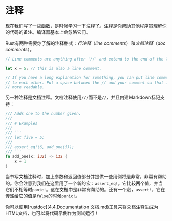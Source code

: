 # 注释

现在我们写了一些函数，是时候学习一下注释了。注释是你帮助其他程序员理解你的代码的备注。编译器基本上会忽略它们。

Rust有两种需要你了解的注释格式：*行注释*（*line comments*）和*文档注释*（*doc comments*）。

```rust
// Line comments are anything after '//' and extend to the end of the line.

let x = 5; // this is also a line comment.

// If you have a long explanation for something, you can put line comments next
// to each other. Put a space between the // and your comment so that it's
// more readable.
```

另一种注释是文档注释。文档注释使用`///`而不是`//`，并且内建Markdown标记支持：

```rust
/// Adds one to the number given.
///
/// # Examples
///
/// ```
/// let five = 5;
///
/// assert_eq!(6, add_one(5));
/// ```
fn add_one(x: i32) -> i32 {
    x + 1
}
```

当书写文档注释时，加上参数和返回值部分并提供一些用例将是非常，非常有帮助的。你会注意到我们在这里用了一个新的宏：`assert_eq!`。它比较两个值，并当它们不相等时`panic!`。这在文档中是非常有帮助的。还有一个宏，`assert!`，它在传递给它的值是`false`的时候`panic!`。

你可以使用[rustdoc](4.4.Documentation 文档.md)工具来将文档注释生成为HTML文档，也可以将代码示例作为测试运行！
